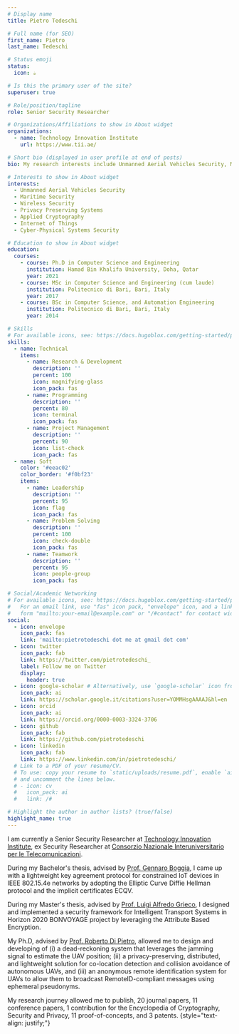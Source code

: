 ```yaml
---
# Display name
title: Pietro Tedeschi

# Full name (for SEO)
first_name: Pietro
last_name: Tedeschi

# Status emoji
status:
  icon: ☕️

# Is this the primary user of the site?
superuser: true

# Role/position/tagline
role: Senior Security Researcher

# Organizations/Affiliations to show in About widget
organizations:
  - name: Technology Innovation Institute
    url: https://www.tii.ae/

# Short bio (displayed in user profile at end of posts)
bio: My research interests include Unmanned Aerial Vehicles Security, Maritime Security, Wireless Security, Internet of Things (IoT), Applied Cryptography, Privacy Preserving Systems, and Cyber-Physical Systems Security.

# Interests to show in About widget
interests:
  - Unmanned Aerial Vehicles Security
  - Maritime Security
  - Wireless Security
  - Privacy Preserving Systems
  - Applied Cryptography
  - Internet of Things
  - Cyber-Physical Systems Security

# Education to show in About widget
education:
  courses:
    - course: Ph.D in Computer Science and Engineering
      institution: Hamad Bin Khalifa University, Doha, Qatar
      year: 2021
    - course: MSc in Computer Science and Engineering (cum laude)
      institution: Politecnico di Bari, Bari, Italy
      year: 2017
    - course: BSc in Computer Science, and Automation Engineering
      institution: Politecnico di Bari, Bari, Italy
      year: 2014

# Skills
# For available icons, see: https://docs.hugoblox.com/getting-started/page-builder/#icons
skills:
  - name: Technical
    items:
      - name: Research & Development
        description: ''
        percent: 100
        icon: magnifying-glass
        icon_pack: fas
      - name: Programming
        description: ''
        percent: 80
        icon: terminal
        icon_pack: fas
      - name: Project Management
        description: ''
        percent: 90
        icon: list-check
        icon_pack: fas
  - name: Soft
    color: '#eeac02'
    color_border: '#f0bf23'
    items:
      - name: Leadership
        description: ''
        percent: 95
        icon: flag
        icon_pack: fas
      - name: Problem Solving
        description: ''
        percent: 100
        icon: check-double
        icon_pack: fas
      - name: Teamwork
        description: ''
        percent: 95
        icon: people-group
        icon_pack: fas

# Social/Academic Networking
# For available icons, see: https://docs.hugoblox.com/getting-started/page-builder/#icons
#   For an email link, use "fas" icon pack, "envelope" icon, and a link in the
#   form "mailto:your-email@example.com" or "/#contact" for contact widget.
social:
  - icon: envelope
    icon_pack: fas
    link: 'mailto:pietrotedeschi dot me at gmail dot com'
  - icon: twitter
    icon_pack: fab
    link: https://twitter.com/pietrotedeschi_
    label: Follow me on Twitter
    display:
      header: true
  - icon: google-scholar # Alternatively, use `google-scholar` icon from `ai` icon pack
    icon_pack: ai
    link: https://scholar.google.it/citations?user=YOMMHsgAAAAJ&hl=en
  - icon: orcid
    icon_pack: ai
    link: https://orcid.org/0000-0003-3324-3706
  - icon: github
    icon_pack: fab
    link: https://github.com/pietrotedeschi
  - icon: linkedin
    icon_pack: fab
    link: https://www.linkedin.com/in/pietrotedeschi/
  # Link to a PDF of your resume/CV.
  # To use: copy your resume to `static/uploads/resume.pdf`, enable `ai` icons in `params.yaml`,
  # and uncomment the lines below.
  # - icon: cv
  #   icon_pack: ai
  #   link: /#

# Highlight the author in author lists? (true/false)
highlight_name: true
---
```


I am currently a Senior Security Researcher at [Technology Innovation Institute](https://www.tii.ae/), ex Security Researcher at [Consorzio Nazionale Interuniversitario per le Telecomunicazioni](https://www.cnit.it/en/).

During my Bachelor's thesis, advised by [Prof. Gennaro Boggia](https://scholar.google.it/citations?user=uKhe8rkAAAAJ&hl=en&oi=ao), I came up with a lightweight key agreement protocol for constrained IoT devices in IEEE 802.15.4e networks by adopting the Elliptic Curve Diffie Hellman protocol and the implicit certificates ECQV.

During my Master's thesis, advised by [Prof. Luigi Alfredo Grieco](https://scholar.google.it/citations?user=HmBQd8IAAAAJ&hl=en&oi=ao), I designed and implemented a security framework for Intelligent Transport Systems in Horizon 2020 BONVOYAGE project by leveraging the Attribute Based Encryption.

My Ph.D, advised by [Prof. Roberto Di Pietro](https://scholar.google.it/citations?user=Io9QeG0AAAAJ&hl=en&oi=ao), allowed me to design and developing of (i) a dead-reckoning system that leverages the jamming signal to estimate the UAV position; (ii) a privacy-preserving, distributed, and lightweight solution for co-location detection and collision avoidance of autonomous UAVs, and (iii) an anonymous remote identification system for UAVs to allow them to broadcast RemoteID-compliant messages using ephemeral pseudonyms.

My research journey allowed me to publish, 20 journal papers, 11 conference papers, 1 contribution for the Encyclopedia of Cryptography, Security and Privacy, 11 proof-of-concepts, and 3 patents.
{style="text-align: justify;"}
